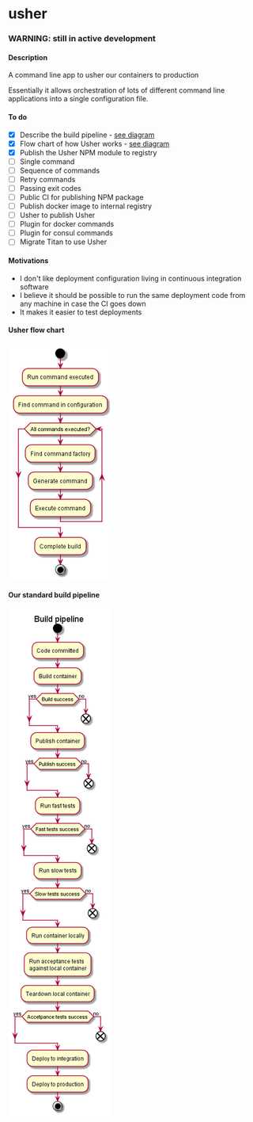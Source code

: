 # usher

### WARNING: still in active development

#### Description

A command line app to usher our containers to production

Essentially it allows orchestration of lots of different command line applications into a single configuration file.

#### To do

- [x] Describe the build pipeline - [see diagram](#our-standard-build-pipeline)
- [x] Flow chart of how Usher works - [see diagram](#run)
- [x] Publish the Usher NPM module to registry
- [ ] Single command
- [ ] Sequence of commands
- [ ] Retry commands
- [ ] Passing exit codes
- [ ] Public CI for publishing NPM package
- [ ] Publish docker image to internal registry
- [ ] Usher to publish Usher
- [ ] Plugin for docker commands
- [ ] Plugin for consul commands
- [ ] Migrate Titan to use Usher

#### Motivations

- I don't like deployment configuration living in continuous integration software
- I believe it should be possible to run the same deployment code from any machine in case the CI goes down
- It makes it easier to test deployments

#### Usher flow chart

![usher run flow-chart](./diagrams/img/run.png)

#### Our standard build pipeline

![Build Pipeline](./diagrams/img/build-pipeline.png)
